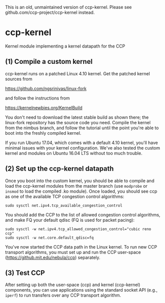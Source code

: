 This is an old, unmaintained version of ccp-kernel. Please see github.com/ccp-project/ccp-kernel instead.

# ccp-kernel
Kernel module implementing a kernel datapath for the CCP

## (1) Compile a custom kernel
ccp-kernel runs on a patched Linux 4.10 kernel. Get the patched kernel sources from

https://github.com/ngsrinivas/linux-fork

and follow the instructions from

https://kernelnewbies.org/KernelBuild

You don't need to download the latest stable build as shown there; the
linux-fork repository has 
the source code you need. Compile the kernel from the nimbus branch,
and follow the tutorial until the point you're able to boot into the
freshly compiled kernel.

If you run Ubuntu 17.04, which comes with a default 4.10 kernel,
you'll have minimal issues with your kernel configuration. We've also
tested the custom kernel and modules on Ubuntu 16.04 LTS without too
much trouble.

## (2) Set up the ccp-kernel datapath

Once you boot into the custom kernel, you should be able to compile
and load the ccp-kernel modules from the master branch (use `modprobe`
or `insmod` to load the compiled .ko module). Once loaded, you should
see ccp as one of the available TCP congestion control algorithms:

```
sudo sysctl net.ipv4.tcp_available_congestion_control
```

You should add the CCP to the list of allowed congestion control
algorithms, and make FQ your default qdisc (FQ is used for packet
pacing):

```
sudo sysctl -w net.ipv4.tcp_allowed_congestion_control="cubic reno ccp"
sudo sysctl -w net.core.default_qdisc=fq
```

You've now started the CCP data path in the Linux kernel. 
To run new CCP transport algorithms, you must set up and run the
CCP user-space (https://github.mit.edu/nebula/ccp) separately.

## (3) Test CCP

After setting up both the user-space (ccp) and kernel (ccp-kernel) components, 
you can use applications using the standard socket API (e.g., `iperf`) to run transfers over
any CCP transport algorithm.
